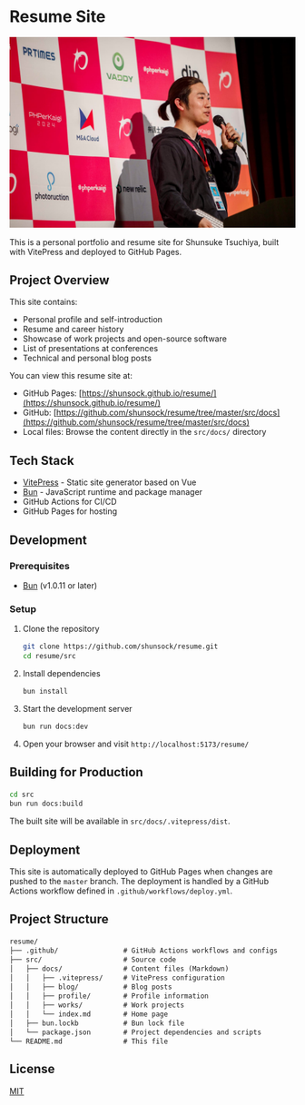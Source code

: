 # Resume Site

![](./src/docs/image/profile/shunsuke_tsuchiya.jpg)

This is a personal portfolio and resume site for Shunsuke Tsuchiya, built with VitePress and deployed to GitHub Pages.

## Project Overview

This site contains:
- Personal profile and self-introduction
- Resume and career history
- Showcase of work projects and open-source software
- List of presentations at conferences
- Technical and personal blog posts

You can view this resume site at:
- GitHub Pages: [https://shunsock.github.io/resume/](https://shunsock.github.io/resume/)
- GitHub: [https://github.com/shunsock/resume/tree/master/src/docs](https://github.com/shunsock/resume/tree/master/src/docs)
- Local files: Browse the content directly in the `src/docs/` directory

## Tech Stack

- [VitePress](https://vitepress.dev/) - Static site generator based on Vue
- [Bun](https://bun.sh/) - JavaScript runtime and package manager
- GitHub Actions for CI/CD
- GitHub Pages for hosting

## Development

### Prerequisites

- [Bun](https://bun.sh/) (v1.0.11 or later)

### Setup

1. Clone the repository
   ```bash
   git clone https://github.com/shunsock/resume.git
   cd resume/src
   ```

2. Install dependencies
   ```bash
   bun install
   ```

3. Start the development server
   ```bash
   bun run docs:dev
   ```

4. Open your browser and visit `http://localhost:5173/resume/`

## Building for Production

```bash
cd src
bun run docs:build
```

The built site will be available in `src/docs/.vitepress/dist`.

## Deployment

This site is automatically deployed to GitHub Pages when changes are pushed to the `master` branch. The deployment is handled by a GitHub Actions workflow defined in `.github/workflows/deploy.yml`.

## Project Structure

```
resume/
├── .github/                # GitHub Actions workflows and configs
├── src/                    # Source code
│   ├── docs/               # Content files (Markdown)
│   │   ├── .vitepress/     # VitePress configuration
│   │   ├── blog/           # Blog posts
│   │   ├── profile/        # Profile information
│   │   ├── works/          # Work projects
│   │   └── index.md        # Home page
│   ├── bun.lockb           # Bun lock file
│   └── package.json        # Project dependencies and scripts
└── README.md               # This file
```

## License

[MIT](LICENSE)
